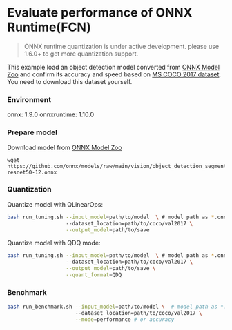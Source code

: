 # Evaluate performance of ONNX Runtime(FCN) 
>ONNX runtime quantization is under active development. please use 1.6.0+ to get more quantization support. 

This example load an object detection model converted from [ONNX Model Zoo](https://github.com/onnx/models) and confirm its accuracy and speed based on [MS COCO 2017 dataset](https://cocodataset.org/#download). You need to download this dataset yourself.

### Environment
onnx: 1.9.0
onnxruntime: 1.10.0

### Prepare model
Download model from [ONNX Model Zoo](https://github.com/onnx/models)

```shell
wget https://github.com/onnx/models/raw/main/vision/object_detection_segmentation/fcn/model/fcn-resnet50-12.onnx
```

### Quantization

Quantize model with QLinearOps:

```bash
bash run_tuning.sh --input_model=path/to/model  \ # model path as *.onnx
                   --dataset_location=path/to/coco/val2017 \
                   --output_model=path/to/save
```

Quantize model with QDQ mode:

```bash
bash run_tuning.sh --input_model=path/to/model  \ # model path as *.onnx
                   --dataset_location=path/to/coco/val2017 \
                   --output_model=path/to/save \
                   --quant_format=QDQ
```

### Benchmark

```bash
bash run_benchmark.sh --input_model=path/to/model \  # model path as *.onnx
                      --dataset_location=path/to/coco/val2017 \
                      --mode=performance # or accuracy
```
